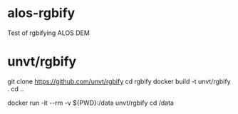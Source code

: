 # alos-rgbify
Test of rgbifying ALOS DEM

# unvt/rgbify
git clone https://github.com/unvt/rgbify
cd rgbify
docker build -t unvt/rgbify .
cd ..

docker run -it --rm -v ${PWD}:/data unvt/rgbify
cd /data
